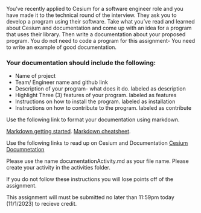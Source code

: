 You’ve recently applied to Cesium for a software engineer role and you have made it to the technical round of the interview. They ask you to develop a program using their software.
Take what you’ve read and learned about Cesium and documentation and come up with an idea for a program that uses their library. Then write a documentation about your proposed program.
You do not need to code a program for this assignment- You need to write an example of good documentation.

### Your documentation should include the following: ###

- Name of project
- Team/ Engineer name and github link
- Description of your program- what does it do. labeled as description 
- Highlight Three (3) features of your program. labeled as features
- Instructions on how to install the program. labeled as installation
- Instructions on how to contribute to the program. labeled as contribute

Use the following link to format your documentation using markdown. 

[Markdown getting started](https://www.markdownguide.org/getting-started/).
[Markdown cheatsheet]( https://www.markdownguide.org/basic-syntax/).


Use the following links to read up on Cesium and Documentation
[Cesium](https://cesium.com/learn/)
[Documnetation](https://www.writethedocs.org/guide/writing/beginners-guide-to-docs/#:~:text=Your%20first%20steps%20in%20documentation,will%20serve%20your%20project%20well)

Please use the name documentationActivity.md as your file name. 
Please create your activity in the activities folder. 

If you do not follow these instructions you will lose points off of the assignment. 

This assignment will must be submitted no later than 11:59pm today (11/1/2023) to recieve credit. 



